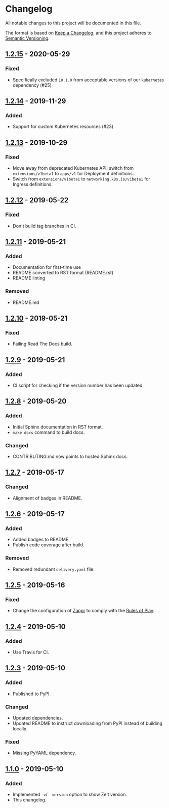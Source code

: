 # Changelog

All notable changes to this project will be documented in this file.

The format is based on [Keep a Changelog](https://keepachangelog.com/en/1.0.0/),
and this project adheres to [Semantic Versioning](https://semver.org/spec/v2.0.0.html).

## [1.2.15][] - 2020-05-29

### Fixed

  - Specifically excluded `10.1.0` from acceptable versions of our `kubernetes`
    dependency (#25)

## [1.2.14][] - 2019-11-29

### Added

  - Support for custom Kubernetes resources (#23)

## [1.2.13][] - 2019-10-29

### Fixed

  - Move away from deprecated Kubernetes API; switch from `extensions/v1beta1` to `apps/v1` 
  for Deployment definitions.
  - Switch from `extensions/v1beta1` to `networking.k8s.io/v1beta1` for Ingress definitions.

## [1.2.12][] - 2019-05-22

### Fixed

  - Don't build tag branches in CI.

## [1.2.11][] - 2019-05-21

### Added

  - Documentation for first-time use
  - README converted to RST format (README.rst)
  - README linting

### Removed

  - README.md

## [1.2.10][] - 2019-05-21

### Fixed

  - Failing Read The Docs build.

## [1.2.9][] - 2019-05-21

### Added

  - CI script for checking if the version number has been updated.

## [1.2.8][] - 2019-05-20

### Added

  - Initial Sphinx documentation in RST format.
  - `make docs` command to build docs.

### Changed

  - CONTRIBUTING.md now points to hosted Sphinx docs.

## [1.2.7][] - 2019-05-17

### Changed

  - Alignment of badges in README.

## [1.2.6][] - 2019-05-17

### Added

  - Added badges to README.
  - Publish code coverage after build.

### Removed

  - Removed redundant `delivery.yaml` file.

## [1.2.5][] - 2019-05-16

### Fixed

 - Change the configuration of [Zappr](.zappr.yaml) to comply with the [Rules of Play].

[Rules of Play]: https://opensource.zalando.com/docs/releasing/index/#be-compliant

## [1.2.4][] - 2019-05-10

### Added

  - Use Travis for CI.

## [1.2.3][] - 2019-05-10

### Added

  - Published to PyPI.

### Changed

  - Updated dependencies.
  - Updated README to instruct downloading from PyPI instead of building locally.

### Fixed

  - Missing PyYAML dependency.

## [1.1.0][] - 2019-05-10

### Added

  - Implemented `-v`/`--version` option to show Zelt version.
  - This changelog.

[1.2.15]: https://github.com/zalando-incubator/zelt/compare/v1.2.14...v1.2.15
[1.2.14]: https://github.com/zalando-incubator/zelt/compare/v1.2.13...v1.2.14
[1.2.13]: https://github.com/zalando-incubator/zelt/compare/v1.2.12...v1.2.13
[1.2.12]: https://github.com/zalando-incubator/zelt/compare/v1.2.11...v1.2.12
[1.2.11]: https://github.com/zalando-incubator/zelt/compare/v1.2.10...v1.2.11
[1.2.10]: https://github.com/zalando-incubator/zelt/compare/v1.2.9...v1.2.10
[1.2.9]: https://github.com/zalando-incubator/zelt/compare/v1.2.8...v1.2.9
[1.2.8]: https://github.com/zalando-incubator/zelt/compare/v1.2.7...v1.2.8
[1.2.7]: https://github.com/zalando-incubator/zelt/compare/v1.2.6...v1.2.7
[1.2.6]: https://github.com/zalando-incubator/zelt/compare/v1.2.5...v1.2.6
[1.2.5]: https://github.com/zalando-incubator/zelt/compare/v1.2.4...v1.2.5
[1.2.4]: https://github.com/zalando-incubator/zelt/compare/9513e05cb6f20ddb3459095ff771e1e8ad1ae299...3b5cc6bb09c923fa713d5f1348b39c7def97afeb
[1.2.3]: https://github.com/zalando-incubator/zelt/compare/022588a3c51b3b313bf1a9df03db96a5a7a3e9bb...9513e05cb6f20ddb3459095ff771e1e8ad1ae299
[1.1.0]: https://github.com/zalando-incubator/zelt/compare/aca82a82608a931fe9d34b0271102feac0ee7e28...022588a3c51b3b313bf1a9df03db96a5a7a3e9bb
